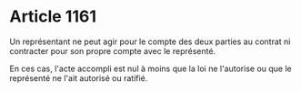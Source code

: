 # Article 1161

<p>Un représentant ne peut agir pour le compte des deux parties au contrat ni contracter pour son propre compte avec le représenté. </p><p> En ces cas, l'acte accompli est nul à moins que la loi ne l'autorise ou que le représenté ne l'ait autorisé ou ratifié. </p>